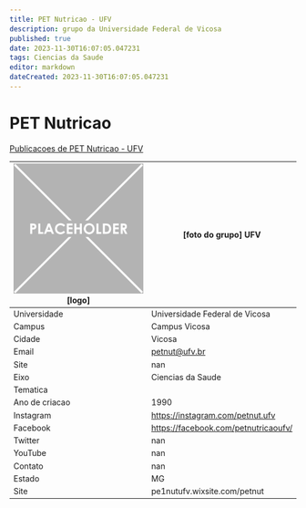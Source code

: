 ```yaml
---
title: PET Nutricao - UFV
description: grupo da Universidade Federal de Vicosa
published: true
date: 2023-11-30T16:07:05.047231
tags: Ciencias da Saude
editor: markdown
dateCreated: 2023-11-30T16:07:05.047231
---
```


# PET Nutricao

[Publicacoes de PET Nutricao - UFV](/atividade/105PETNutricaoUFV/feed.md)

| ![placeholder.png](/placeholder.png) [logo] | [foto do grupo] UFV         |
| ------------------------------------------- | ------------------------------------------------- |
| Universidade                                | Universidade Federal de Vicosa      |
| Campus                                      | Campus Vicosa            |
| Cidade                                      | Vicosa             |
| Email                                       | petnut@ufv.br             |
| Site                                        | nan              |
| Eixo                                        | Ciencias da Saude              |
| Tematica                                    |           |
| Ano de criacao                              | 1990        |
| Instagram                                   | https://instagram.com/petnut.ufv         |
| Facebook                                    | https://facebook.com/petnutricaoufv/          |
| Twitter                                     | nan           |
| YouTube                                     | nan           |
| Contato                                     | nan         |
| Estado                                      |  MG            |
| Site                                        | pe1nutufv.wixsite.com/petnut |

